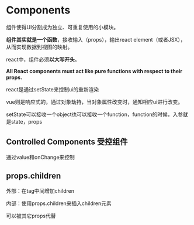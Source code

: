 # Components

组件使得UI分割成为独立、可重复使用的小模块。



**组件其实就是一个函数**，接收输入（props），输出react element（或者JSX），从而实现数据到视图的映射。



react中，组件必须**以大写开头**。



**All React components must act like pure functions with respect to their props.**



react是通过setState来控制ui的重新渲染



vue则是响应式的，通过对象劫持，当对象属性改变时，通知相应ui进行改变。



setState可以接收一个object也可以接收一个function，function的时候，入参就是state，props





## Controlled Components 受控组件

通过value和onChange来控制



## props.children

外部：在tag中间增加children

内部：使用props.children来插入children元素

可以被其它props代替